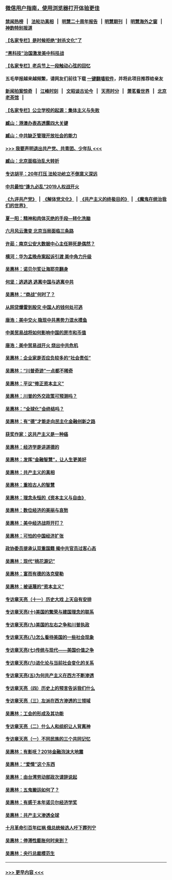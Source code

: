 ### [微信用户指南，使用浏览器打开体验更佳](https://github.com/gfw-breaker/banned-news1/blob/master/indexes/wechat-guide.md?t=0)
#### [禁闻热榜](热点新闻.md?t=0)  &nbsp;&nbsp;|&nbsp;&nbsp; [法轮功真相](https://github.com/gfw-breaker/truth/blob/master/README.md?t=0) &nbsp;&nbsp;|&nbsp;&nbsp; [明慧二十周年报告](https://github.com/gfw-breaker/mh-reports/blob/master/README.md?t=0) &nbsp;&nbsp;|&nbsp;&nbsp;[明慧期刊](https://github.com/gfw-breaker/mh-qikan) &nbsp;&nbsp;|&nbsp;&nbsp; [明慧海外之窗](https://github.com/gfw-breaker/mh-news/blob/master/README.md?t=0) &nbsp;&nbsp;|&nbsp;&nbsp; [神韵特别报道](https://github.com/gfw-breaker/mh-news/blob/master/shenyun.md?t=0)
#### [【名家专栏】是时候拒绝“封杀文化”了](../pages/nsc423/n11814093.md?t=02091011) 
#### [“黑科技”治国激发美中科技战](../pages/nsc423/n11638056.md?t=02091011) 
#### [【名家专栏】老兵节上一段触动心弦的回忆](../pages/nsc423/n11646016.md?t=02091011) 
#### 五毛举报越来越频繁，请网友们前往下载 [一键翻墙软件](https://github.com/gfw-breaker/ssr-accounts)，并将此项目推荐给亲友
#### [新闻拍案惊奇](https://github.com/gfw-breaker/banned-news1/blob/master/pages/link4.md) &nbsp;&nbsp;|&nbsp;&nbsp; [江峰时刻](https://github.com/gfw-breaker/banned-news1/blob/master/pages/link4.md) &nbsp;&nbsp;|&nbsp;&nbsp; [文昭谈古论今](https://github.com/gfw-breaker/banned-news1/blob/master/pages/link4.md) &nbsp;&nbsp;|&nbsp;&nbsp; [天亮时分](https://github.com/gfw-breaker/banned-news1/blob/master/pages/link4.md) &nbsp;&nbsp;|&nbsp;&nbsp; [萧茗看世界](https://github.com/gfw-breaker/banned-news1/blob/master/pages/link4.md) &nbsp;&nbsp;|&nbsp;&nbsp; [北京老茶馆](https://github.com/gfw-breaker/banned-news1/blob/master/pages/link4.md) &nbsp;&nbsp;|&nbsp;&nbsp; 
#### [【名家专栏】公立学校的起源：集体主义与失败](../pages/nsc423/n11601833.md?t=02091011) 
#### [臧山：港澳办表态透露四大关键](../pages/nsc423/n11421628.md?t=02091011) 
#### [臧山：中共缺乏管理开放社会的能力](../pages/nsc423/n11407457.md?t=02091011) 
#### [>>> 我要声明退出共产党、共青团、少年队 <<<](https://github.com/begood0513/goodnews/blob/master/quit/letter.md) 
#### [臧山：北京面临治乱大转折](../pages/nsc423/n11406895.md?t=02091011) 
#### [专访胡平：20年打压 法轮功屹立不倒意义深远](../pages/nsc423/n11398800.md?t=02091011) 
#### [中共最怕“逢九必乱”2019人权战开火](../pages/nsc423/n11385248.md?t=02091011) 
#### [《九评共产党》](https://github.com/begood0513/9ping.md/blob/master/README.md) &nbsp;|&nbsp; [《解体党文化》](../../../../jtdwh.md/blob/master/README.md)  &nbsp;|&nbsp; [《共产主义的终极目的》](../../../../gczydzjmd.md/blob/master/README.md) &nbsp;|&nbsp; [《魔鬼在统治我们的世界》](../../../../mgztzwmdsj.md/blob/master/README.md) 
#### [夏一阳：精神和肉体灭绝的手段—转化洗脑](../pages/nsc423/n11368250.md?t=02091011) 
#### [六月风云激变 北京当局面临三条路](../pages/nsc423/n11313668.md?t=02091011) 
#### [许茹：南京公安大数据中心主任猝死是偶然？](../pages/nsc423/n11064744.md?t=02091011) 
#### [横河：华为孟晚舟案起诉引渡 美中角力升级](../pages/nsc423/n11027230.md?t=02091011) 
#### [吴惠林：诺贝尔奖让海耶克翻身](../pages/nsc423/n10890049.md?t=02091011) 
#### [何坚：逃逃逃 逃离中国与逃离中共](../pages/nsc423/n10592891.md?t=02091011) 
#### [吴惠林：“商战”何时了？](../pages/nsc423/n10573558.md?t=02091011) 
#### [从网贷爆雷到股灾 中国人的钱何处可逃](../pages/nsc423/n10572800.md?t=02091011) 
#### [唐浩：美中交火 隐现中共黑势力混水摸鱼](../pages/nsc423/n10544040.md?t=02091011) 
#### [中美贸易战将如何影响中国的房市和币值](../pages/nsc423/n10543697.md?t=02091011) 
#### [唐浩：美中贸易战开火 烧出中共危机](../pages/nsc423/n10540126.md?t=02091011) 
#### [吴惠林：企业家是否应负较多的“社会责任”](../pages/nsc423/n10535022.md?t=02091011) 
#### [吴惠林：“川普奇迹”一点都不稀奇](../pages/nsc423/n10512808.md?t=02091011) 
#### [吴惠林：平议“修正资本主义”](../pages/nsc423/n10495724.md?t=02091011) 
#### [吴惠林：川普的外交政策可预测吗？](../pages/nsc423/n10462387.md?t=02091011) 
#### [吴惠林：“全球化”会终结吗？](../pages/nsc423/n10452838.md?t=02091011) 
#### [吴惠林：有“德”才能走向民主化金融创新之路](../pages/nsc423/n10432292.md?t=02091011) 
#### [获奖作家：这共产主义是一种癌](../pages/nsc423/n10431541.md?t=02091011) 
#### [吴惠林：经济学是讲道德的](../pages/nsc423/n10398014.md?t=02091011) 
#### [吴惠林：发挥“金融智慧”，让人生更美好](../pages/nsc423/n10375019.md?t=02091011) 
#### [吴惠林：共产主义的真相](../pages/nsc423/n10351394.md?t=02091011) 
#### [吴惠林：重拾古人的智慧](../pages/nsc423/n10337691.md?t=02091011) 
#### [吴惠林：理念永恒的《资本主义与自由》](../pages/nsc423/n10316274.md?t=02091011) 
#### [吴惠林：数位经济的美丽与哀愁](../pages/nsc423/n10292946.md?t=02091011) 
#### [吴惠林：美中经济战将开打？](../pages/nsc423/n10258825.md?t=02091011) 
#### [吴惠林：可怕的中国经济扩张](../pages/nsc423/n10219147.md?t=02091011) 
#### [政协委员提承认双重国籍 揭中共官员过客心态](../pages/nsc423/n10208809.md?t=02091011) 
#### [吴惠林：现代“桃花源记”](../pages/nsc423/n10185234.md?t=02091011) 
#### [吴惠林：富而有德的洛克斐勒](../pages/nsc423/n10142264.md?t=02091011) 
#### [吴惠林：被诬蔑的“资本主义”](../pages/nsc423/n10124816.md?t=02091011) 
#### [专访章天亮（十一）历史大戏 上天自有安排](../pages/nsc423/n10094905.md?t=02091011) 
#### [专访章天亮(十)美国的繁荣与建国理念的联系](../pages/nsc423/n10094899.md?t=02091011) 
#### [专访章天亮(九)美国的左右之争和川普执政](../pages/nsc423/n10094889.md?t=02091011) 
#### [专访章天亮(八)怎么看待美国的一些社会现象](../pages/nsc423/n10094857.md?t=02091011) 
#### [专访章天亮(七)传统与现代——美国价值之争](../pages/nsc423/n10093140.md?t=02091011) 
#### [专访章天亮(六)进化论与当前社会变化的关系](../pages/nsc423/n10092036.md?t=02091011) 
#### [专访章天亮(五)为何共产主义在西方不断渗透](../pages/nsc423/n10083620.md?t=02091011) 
#### [专访章天亮（四）历史上的预言告诉我们什么](../pages/nsc423/n10083606.md?t=02091011) 
#### [专访章天亮（三）左派在西方渗透的三领域](../pages/nsc423/n10081115.md?t=02091011) 
#### [吴惠林：工会的形成及其功能](../pages/nsc423/n10080633.md?t=02091011) 
#### [专访章天亮（二）什么人和组织让人背离神](../pages/nsc423/n10076637.md?t=02091011) 
#### [专访章天亮（一）不同民族的三个共同记忆](../pages/nsc423/n10074188.md?t=02091011) 
#### [吴惠林：有影呒？2018金融泡沫大地震](../pages/nsc423/n10040534.md?t=02091011) 
#### [吴惠林：“爱情”这个东西](../pages/nsc423/n10019423.md?t=02091011) 
#### [吴惠林：由台湾劳动部政次请辞说起](../pages/nsc423/n9979679.md?t=02091011) 
#### [吴惠林：五鬼搬运如何了？](../pages/nsc423/n9925338.md?t=02091011) 
#### [吴惠林：有感于本年诺贝尔经济学奖](../pages/nsc423/n9871883.md?t=02091011) 
#### [吴惠林：共产主义渗透全球](../pages/nsc423/n9812748.md?t=02091011) 
#### [十月革命引百年红祸 俄总统候选人吁下葬列宁](../pages/nsc423/n9810182.md?t=02091011) 
#### [吴惠林：停滞性膨胀何时来到？](../pages/nsc423/n9764136.md?t=02091011) 
#### [吴惠林：央行总裁模范生](../pages/nsc423/n9728134.md?t=02091011) 

----
#### [ >>> 更早内容 <<< ](../indexes/nsc423-earlier.md)
